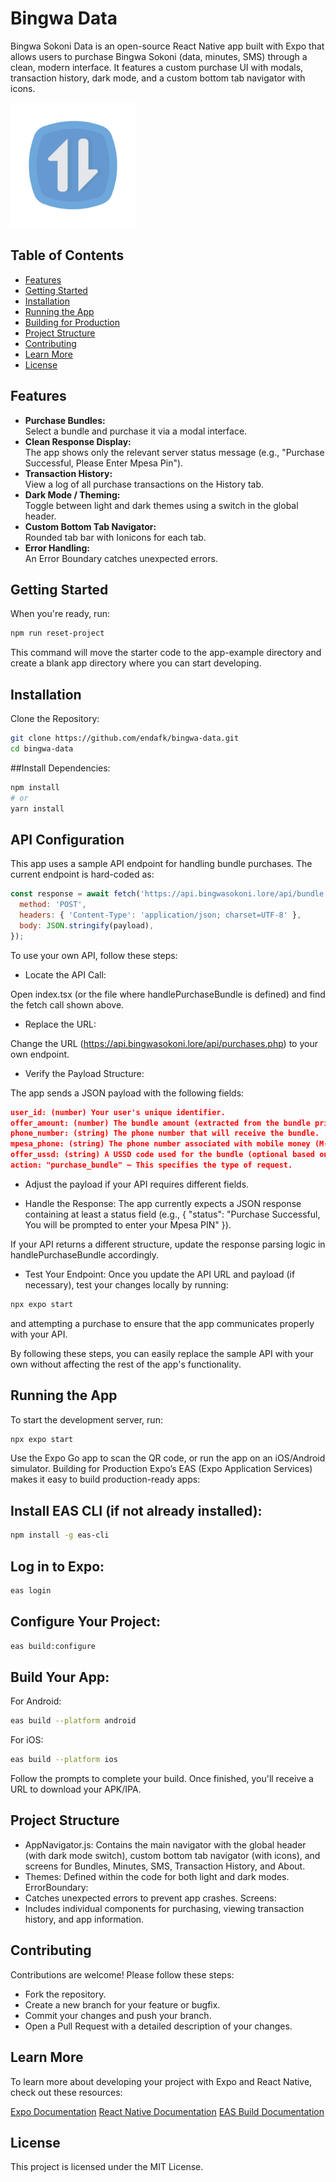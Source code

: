 # Bingwa Data

Bingwa Sokoni Data is an open-source React Native app built with Expo that allows users to purchase Bingwa Sokoni (data, minutes, SMS) through a clean, modern interface. It features a custom purchase UI with modals, transaction history, dark mode, and a custom bottom tab navigator with icons.

<img src="assets/images/icon.png" alt="App Icon" width="200" height="200"/>

## Table of Contents

- [Features](#features)
- [Getting Started](#getting-started)
- [Installation](#installation)
- [Running the App](#running-the-app)
- [Building for Production](#building-for-production)
- [Project Structure](#project-structure)
- [Contributing](#contributing)
- [Learn More](#learn-more)
- [License](#license)

## Features

- **Purchase Bundles:**  
  Select a bundle and purchase it via a modal interface.
- **Clean Response Display:**  
  The app shows only the relevant server status message (e.g., "Purchase Successful, Please Enter Mpesa Pin").
- **Transaction History:**  
  View a log of all purchase transactions on the History tab.
- **Dark Mode / Theming:**  
  Toggle between light and dark themes using a switch in the global header.
- **Custom Bottom Tab Navigator:**  
  Rounded tab bar with Ionicons for each tab.
- **Error Handling:**  
  An Error Boundary catches unexpected errors.

## Getting Started

When you're ready, run:

```bash
npm run reset-project
```
This command will move the starter code to the app-example directory and create a blank app directory where you can start developing.

## Installation
Clone the Repository:

```bash
git clone https://github.com/endafk/bingwa-data.git
cd bingwa-data
```
##Install Dependencies:

```bash
npm install
# or
yarn install
```


## API Configuration

This app uses a sample API endpoint for handling bundle purchases. The current endpoint is hard-coded as:

```js
const response = await fetch('https://api.bingwasokoni.lore/api/bundle.php', {
  method: 'POST',
  headers: { 'Content-Type': 'application/json; charset=UTF-8' },
  body: JSON.stringify(payload),
});
```

To use your own API, follow these steps:

- Locate the API Call:

Open index.tsx (or the file where handlePurchaseBundle is defined) and find the fetch call shown above.

- Replace the URL:

Change the URL (https://api.bingwasokoni.lore/api/purchases.php) to your own endpoint.

- Verify the Payload Structure:

The app sends a JSON payload with the following fields:
```JSON
user_id: (number) Your user's unique identifier.
offer_amount: (number) The bundle amount (extracted from the bundle price).
phone_number: (string) The phone number that will receive the bundle.
mpesa_phone: (string) The phone number associated with mobile money (M-Pesa).
offer_ussd: (string) A USSD code used for the bundle (optional based on your API).
action: "purchase_bundle" – This specifies the type of request.
```
- Adjust the payload if your API requires different fields.

- Handle the Response:
The app currently expects a JSON response containing at least a status field (e.g., { "status": "Purchase Successful, You will be prompted to enter your Mpesa PIN" }).

If your API returns a different structure, update the response parsing logic in handlePurchaseBundle accordingly.

- Test Your Endpoint:
Once you update the API URL and payload (if necessary), test your changes locally by running:

```bash
npx expo start
```

and attempting a purchase to ensure that the app communicates properly with your API.

By following these steps, you can easily replace the sample API with your own without affecting the rest of the app's functionality.


## Running the App

To start the development server, run:

```bash
npx expo start
```

Use the Expo Go app to scan the QR code, or run the app on an iOS/Android simulator.
Building for Production
Expo’s EAS (Expo Application Services) makes it easy to build production-ready apps:

## Install EAS CLI (if not already installed):

```bash
npm install -g eas-cli
```

## Log in to Expo:

```bash
eas login
```
## Configure Your Project:

```bash
eas build:configure
```

## Build Your App:

For Android:
```bash
eas build --platform android
```
For iOS:
```bash
eas build --platform ios
```
Follow the prompts to complete your build. Once finished, you'll receive a URL to download your APK/IPA.

## Project Structure
   - AppNavigator.js:
      Contains the main navigator with the global header (with dark mode switch), custom bottom tab     navigator (with icons), and screens for Bundles, Minutes, SMS, Transaction History, and About.
   - Themes:
      Defined within the code for both light and dark modes.
      ErrorBoundary:
   - Catches unexpected errors to prevent app crashes.
      Screens:
   - Includes individual components for purchasing, viewing transaction history, and app information.


## Contributing
Contributions are welcome! Please follow these steps:
   - Fork the repository.
   - Create a new branch for your feature or bugfix.
   - Commit your changes and push your branch.
   - Open a Pull Request with a detailed description of your changes.
## Learn More
To learn more about developing your project with Expo and React Native, check out these resources:

   [Expo Documentation](https://docs.expo.dev/)
   [React Native Documentation](https://reactnative.dev/)
   [EAS Build Documentation](https://docs.expo.dev/eas/)

## License
This project is licensed under the MIT License.